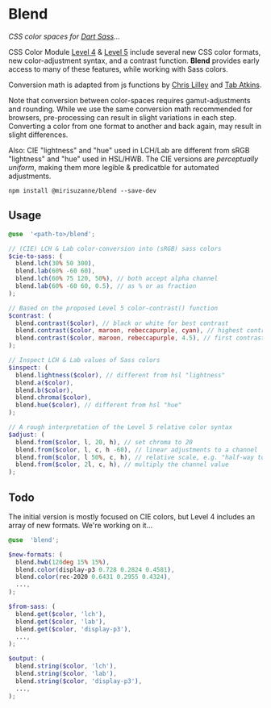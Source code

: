 # Blend
_CSS color spaces for [Dart Sass][]…_

[Dart Sass]: https://sass-lang.com/dart-sass

CSS Color Module [Level 4][] & [Level 5][]
include several new CSS color formats,
new color-adjustment syntax,
and a contrast function.
**Blend** provides early access to many of these features,
while working with Sass colors.

[Level 4]: https://www.w3.org/TR/css-color-4/
[Level 5]: https://www.w3.org/TR/css-color-5/

Conversion math is adapted from js functions by
[Chris Lilley](https://svgees.us/)
and [Tab Atkins](https://www.xanthir.com/).

Note that conversion between color-spaces
requires gamut-adjustments and rounding.
While we use the same conversion math recommended for browsers,
pre-processing can result in slight variations in each step.
Converting a color from one format to another
and back again, may result in slight differences.

Also: CIE "lightness" and "hue" used in LCH/Lab
are different from sRGB "lightness" and "hue"
used in HSL/HWB.
The CIE versions are _perceptually uniform_,
making them more legible & predicatble
for automated adjustments.

```
npm install @mirisuzanne/blend --save-dev
```

## Usage

```scss
@use  '<path-to>/blend';

// (CIE) LCH & Lab color-conversion into (sRGB) sass colors
$cie-to-sass: (
  blend.lch(30% 50 300),
  blend.lab(60% -60 60),
  blend.lch(60% 75 120, 50%), // both accept alpha channel
  blend.lab(60% -60 60, 0.5), // as % or as fraction
);

// Based on the proposed Level 5 color-contrast() function
$contrast: (
  blend.contrast($color), // black or white for best contrast
  blend.contrast($color, maroon, rebeccapurple, cyan), // highest contrast
  blend.contrast($color, maroon, rebeccapurple, 4.5), // first contrast >= 4.5
);

// Inspect LCH & Lab values of Sass colors
$inspect: (
  blend.lightness($color), // different from hsl "lightness"
  blend.a($color),
  blend.b($color),
  blend.chroma($color),
  blend.hue($color), // different from hsl "hue"
);

// A rough interpretation of the Level 5 relative color syntax
$adjust: (
  blend.from($color, l, 20, h), // set chroma to 20
  blend.from($color, l, c, h -60), // linear adjustments to a channel
  blend.from($color, l 50%, c, h), // relative scale, e.g. "half-way to white"
  blend.from($color, 2l, c, h), // multiply the channel value
);
```

## Todo

The initial version is mostly focused on CIE colors,
but Level 4 includes an array of new formats.
We're working on it…

```scss
@use  'blend';

$new-formats: (
  blend.hwb(120deg 15% 15%),
  blend.color(display-p3 0.728 0.2824 0.4581),
  blend.color(rec-2020 0.6431 0.2955 0.4324),
  ...,
);

$from-sass: (
  blend.get($color, 'lch'),
  blend.get($color, 'lab'),
  blend.get($color, 'display-p3'),
  ...,
);

$output: (
  blend.string($color, 'lch'),
  blend.string($color, 'lab'),
  blend.string($color, 'display-p3'),
  ...,
);
```
